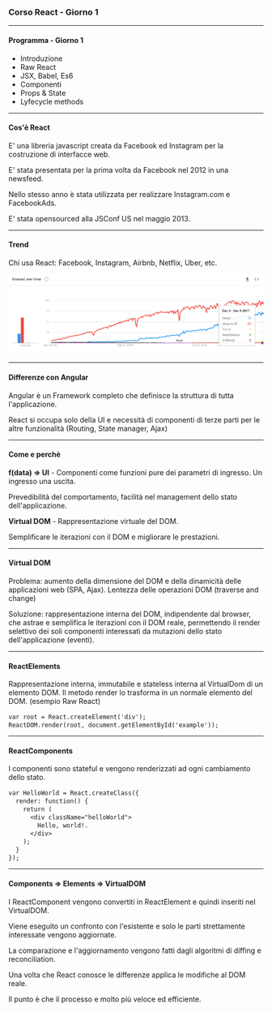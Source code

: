 ### Corso React - Giorno 1

---

#### Programma - Giorno 1

* Introduzione
* Raw React
* JSX, Babel, Es6
* Componenti
* Props & State
* Lyfecycle methods

---

#### Cos'è React

E' una libreria javascript creata da Facebook ed Instagram per la costruzione di interfacce web.

E' stata presentata per la prima volta da Facebook nel 2012 in una newsfeed.

Nello stesso anno è stata utilizzata per realizzare Instagram.com e FacebookAds.

E' stata opensourced alla JSConf US nel maggio 2013.

---

#### Trend

Chi usa React: Facebook, Instagram, Airbnb, Netflix, Uber, etc.

![Trend](/images/trend.png)

---

#### Differenze con Angular

Angular è un Framework completo che definisce la struttura di tutta l'applicazione.

React si occupa solo della UI e necessità di componenti di terze parti per le altre funzionalità (Routing, State manager, Ajax)

---

#### Come e perchè

**f(data) => UI** - Componenti come funzioni pure dei parametri di ingresso. Un ingresso una uscita.

Prevedibilità del comportamento, facilità nel management dello stato dell'applicazione.

**Virtual DOM** - Rappresentazione virtuale del DOM.

Semplificare le iterazioni con il DOM e migliorare le prestazioni.

---

#### Virtual DOM

Problema: aumento della dimensione del DOM e della dinamicità delle applicazioni web (SPA, Ajax). Lentezza delle operazioni DOM (traverse and change)

Soluzione: rappresentazione interna del DOM, indipendente dal browser, che astrae e semplifica le iterazioni con il DOM reale, permettendo il render selettivo dei soli componenti interessati da mutazioni dello stato dell'applicazione (eventi).

---

#### ReactElements

Rappresentazione interna, immutabile e stateless interna al VirtualDom di un elemento DOM. Il metodo render lo trasforma in un normale elemento del DOM. (esempio Raw React)

```
var root = React.createElement('div');
ReactDOM.render(root, document.getElementById('example'));
```

---

#### ReactComponents

I componenti sono stateful e vengono renderizzati ad ogni cambiamento dello stato.

```
var HelloWorld = React.createClass({
  render: function() {
    return (
      <div className="helloWorld">
        Hello, world!.
      </div>
    );
  }
});
```

---

#### Components => Elements => VirtualDOM

I ReactComponent vengono convertiti in ReactElement e quindi inseriti nel VirtualDOM.

Viene eseguito un confronto con l'esistente e solo le parti strettamente interessate vengono aggiornate.

La comparazione e l'aggiornamento vengono fatti dagli algoritmi di diffing e reconciliation.

Una volta che React conosce le differenze applica le modifiche al DOM reale.

Il punto è che il processo e molto più veloce ed efficiente.
